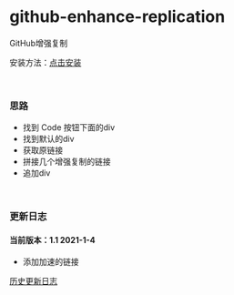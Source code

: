# github-enhance-replication
GitHub增强复制

安装方法：[点击安装](https://greasyfork.org/zh-CN/scripts/419614)

<br>

### 思路

- 找到 Code 按钮下面的div
- 找到默认的div
- 获取原链接
- 拼接几个增强复制的链接
- 追加div

<br>

### 更新日志

#### 当前版本：1.1 2021-1-4

- 添加加速的链接

[历史更新日志](https://github.com/tanyiqu/github-enhance-replication/blob/main/update.md)

